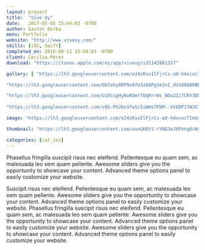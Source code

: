 ```yaml
---
layout: proyect
title:  "Vive Uy"
date:   2017-05-05 15:04:03 -0700
author: Gastón Borba
menu: Portfolio
website: "http://www.viveuy.com/"
skills: [iOS, Swift]
completed_on: 2016-08-11 15:04:03 -0700
client: Cecilia Pérez
download: "https://itunes.apple.com/es/app/viveuy/id1142861327"

gallery: [ "https://lh3.googleusercontent.com/e24zKsxIlFjrCs-a0-h4xcxcTImSum0IBOTSwHIYsuzn3Q4J6MHSfhJ1brHakm3bl3P1kv5qe0iCqi6N2Wy6IqsHDadwZxE2fQQ5kd_alMq8RcP1unYqdczNpD4nqQg-c1l-TbYkmsbG7K3FpxOvc35_3VQVJG9vavbB2dJGgY2XVZ4tzBCVMTwGZGpBhzZbmKPs5Xe4rOXRgTsNTnQUiPikV5EyleTakf3EhG_ODKvu8RWsmWeifC_r8cCBEvawpvYUVxO5TYWFjETKwUDb5BHYZqZh6us9Qqet3nCSoGv0iJVl1Vn3x9iHb4JIKp4ZCGo_jd2b4_UbT1_5QppcGl0dyBwtRb8McC2DSc3OU20WlyDKu3lvzaFXmuxSEHXpPfyeSw3LXp2IFuhmJ79KC8IIlB5wJi74qmICbwgWlT8bdpo0XoASZE-_F6ef4tsDq_AEnfKHlaE47YFkyXLFc7vfFCXK7I6a0FiATKFS5VQgIqbaFwR2JCOrr5N2mKY6Vhy69HDyYv1wSi5pN9E032KdXkqzD0rrOjf6jA_6PzMdX8lRWkh69G66cqz_Cwg77chGT-sEqF0jFN69vopdWyWJTeuFLMvaKgDfIoQb5-fy8w=w800-h600-no",

"https://lh3.googleusercontent.com/ObTohy8DP9x07U3z6QPgSe2nI_XU189Q6RBE0C2_eMq1uqHuC-aOMFIuq6cuUzvwxomdITk6YZOGDlNJ400VZk8fET0tbJ4sKh_I1bydqlQ_b833kkN4qocHViuy4ERQWrrWBsKYtihtzK2udIai6lw9uNyGLwOKKJYHZOokoXOruhQByQFDY9pVrTPbLVvXqqvfpiJzSh3KE3NucLkKnBG2Wp2Tk9yQzm5pN1MdL9mztZEWJzskl1-TrlPP0t7y63NzWr89kl7A4yK5ics6CNGPBAA01jmJH4XieKLyUi-fjJpvx-5oHGfSZ4q5XKZ7JUi187juHHvsjdwX3DRSP2AaRp6hOqLjPnw2dXG4PQfZlh4j1y65RM6nhiy0BpAdI4eESPxuNpkacwYttfGFnWZ59ga_xRoEnHzGXMpPyqyeNdXgRGs_2HhI_jxcqcFBvnEaQorF0UZ0w5C7m8bYKFz7lvB1Y4E568AO-F3UVfrx1rU72kpqL8pJteStilYgQ_0r7zihvC3fgBA13cw_TKFj15jTMUTTG-zKs4NJBGrrOHDvLqDgWrimSdtue4F7jgsfSdBcNAvG0U-zcp_C0UJ-V6PVQWK6fWBpjBAXEdv69Q=w800-h600-no", 

"https://lh3.googleusercontent.com/UiECsgHyNvKDmrTUqMrrWs_NOa2Zi7CRY3DbJFlabCZxKDWOAQdgyDlszaf_FM1MXj4Kfso-GBto9bjnGFux990sRtsaxWrPdd5w1GWRQ_FXumRbQf02qfstH4v33_XxUGvalPjEKIXmIKDxlHBjEqzRfMW6F4hDibE9OaME74AdxQHBJ4rEl-E_Pz7iwf35zPPWOewdg5kqa4ydEeF4lqF37WMBkTOMQpk1ZwPSyuNVXA4J5LWifxjY_NOuAfpOWnPCr1U-GeY-HzMaC-WwzYBtooDwJsh0hu49bTrpPwtAkfy1koPsCytZH96XNLehdYYvODJ1qA8oqiMdf2Wo9P8JM5BptJDzdErZTdLSuYK4b-stB-hygqy5J9IgVhELZeOGUMsMWN__ECk8XO-mblMKoT8c45mZ8N3hV40BD4tw-UAEjiQuO3N460X6riiSpTnlvNkxW6QJK7DP91mfpJ1IjMPGga99RakGbW9hQtiW2pBLWSpZoeb-E4EKw9lmagu9BQ6YXesR4iBCNSI0zmbveNBAQc3CHbsYhbdSsvL_9I3gyWhkTULhb1gxWn-tvYDwtYMO5h5YWL2OpKFjP5ZLMXjXR6RbjaoV1bTYxShHrA=w800-h600-no",
 
"https://lh3.googleusercontent.com/vQG-PXJbx37wSc5iWms7FbM--Vt6DPJ7WJGItyJgHKavJKegE7mu0XANLSxbvHjDgnVC_u7oI5lU1EQjsrRxFFKaGeE0Eht1O9v9PTCt9id9i072asH-TnIcsjeTAk_u7okwlEOodHx3AzIxMq8HY8mc4ALC_9zkXZiyxM-0dXnw3mvm_49-TGDGNEf8EchYaI7Ktn7mWZMNSs_GXTKZbfanTrHKb7QjC0abc3aaRIzLKgo1HUDbMQLnIBS77rPJtJqy3vbIo2eJFMHOIzW01aMExEP2qyZQRpmEEOeiaSEIEicFFFqsRI2_TbJvY98LWUgMyTT-lTHjQY_eyvPDzbJd1MiLs-x71MRZ0u4N6JWG-piBzrjwzaThBnr9lWXzteuIQsshxSYImmDWazjVg4EVP1JORAc6zBiKM-WLsxpRd23E1F0OHM4YO5A7LhUl9h_DuyhqHM4DOFrjhLXAk3pSHowTi9MqzbUAwS8A3Foty4gV7hHadvrrRrEbMBprG_fOYPD69uFvmuvYUenvd2hOT1vKiIDGpwi4pPhq1Qe8mRofn4mKXVkYWMGIosxQ7WncyuCaKAVavmcnPoshlNYDVjpzDdzYlSzoVLhIOAbtAQ=w800-h600-no"]

image: "https://lh3.googleusercontent.com/e24zKsxIlFjrCs-a0-h4xcxcTImSum0IBOTSwHIYsuzn3Q4J6MHSfhJ1brHakm3bl3P1kv5qe0iCqi6N2Wy6IqsHDadwZxE2fQQ5kd_alMq8RcP1unYqdczNpD4nqQg-c1l-TbYkmsbG7K3FpxOvc35_3VQVJG9vavbB2dJGgY2XVZ4tzBCVMTwGZGpBhzZbmKPs5Xe4rOXRgTsNTnQUiPikV5EyleTakf3EhG_ODKvu8RWsmWeifC_r8cCBEvawpvYUVxO5TYWFjETKwUDb5BHYZqZh6us9Qqet3nCSoGv0iJVl1Vn3x9iHb4JIKp4ZCGo_jd2b4_UbT1_5QppcGl0dyBwtRb8McC2DSc3OU20WlyDKu3lvzaFXmuxSEHXpPfyeSw3LXp2IFuhmJ79KC8IIlB5wJi74qmICbwgWlT8bdpo0XoASZE-_F6ef4tsDq_AEnfKHlaE47YFkyXLFc7vfFCXK7I6a0FiATKFS5VQgIqbaFwR2JCOrr5N2mKY6Vhy69HDyYv1wSi5pN9E032KdXkqzD0rrOjf6jA_6PzMdX8lRWkh69G66cqz_Cwg77chGT-sEqF0jFN69vopdWyWJTeuFLMvaKgDfIoQb5-fy8w=w800-h600-no"

thumbnail: "https://lh3.googleusercontent.com/wxeQK6Y1-rYNG3eJ6PVng8cWyRdLOnb4h0959WIHoc-ESNh-HnaIROd4Ta6Q65n1Ou2tepqDHJtUzpcuwV-5BzmzkYwI7VJD4ut5cmBYbZBvW0eV1OF7FndyQiOsUauhp3dVQcZSzpWhvlIzn8H2uQGiqimwn6ZjvCngY9N_MINDUYfAeksSZzXB7xevhRmUnlplkueouQ_HUCNEElvQ2nIdp8izSCHucclJ5RXw0pK8q704r19Ieq4WrhMyQYmdbT3cMAmRkDlFKB8zBvQuHrMQAFk0O2inFCGJNBwIAuLBc3jVjWDtCZ7h6nAlso1uUbj3kD51pxlsKEPfSehc3HrsI0G8zlX3xHCohAwoVculJwA2y3nSh2i9u7jEzjvLxSr02aq_6G66rawekmETZZlpLPDnbeB9ImlU--YRTiQ6bXSwkG2DZSzjdIHEbflVCufTqT6TgjgHoenoyYEis9lxTls1TEqC8eV1N1nIlU--HvhH6OrdxEe1ZHhHXDWGOBS-xWRlv7dtLxN3VqbsaO2Qx08cl0iaVIt6EbObGa_C7BIW7mdNK3hGQuzC029XVE-Gs3kQ_EFgADQGWsw2sjpPICOg9qQ6DOsITNLDcA248w=s100-no"

categories: [cat_ios]
---
```


Phasellus fringilla suscipit risus nec eleifend. Pellentesque eu quam sem, ac malesuada leo sem quam pellente. Awesome sliders give you the opportunity to showcase your content. Advanced theme options panel to easily customize your website.

Suscipit risus nec eleifend. Pellentesque eu quam sem, ac malesuada leo sem quam pellente. Awesome sliders give you the opportunity to showcase your content. Advanced theme options panel to easily customize your website. Phasellus fringilla suscipit risus nec eleifend. Pellentesque eu quam sem, ac malesuada leo sem quam pellente. Awesome sliders give you the opportunity to showcase your content. Advanced theme options panel to easily customize your website. Awesome sliders give you the opportunity to showcase your content. Advanced theme options panel to easily customize your website.
